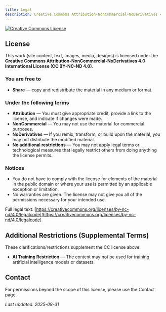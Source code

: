 ```yaml
---
title: Legal
description: Creative Commons Attribution-NonCommercial-NoDerivatives 4.0 International License (CC BY-NC-ND 4.0) terms and additional restrictions.
---
```


<a rel="license" href="https://creativecommons.org/licenses/by-nc-nd/4.0/"><img alt="Creative Commons License" style="border-width:0" src="https://licensebuttons.net/l/by-nc-nd/4.0/88x31.png" /></a>

## License
This work (site content, text, images, media, designs) is licensed under the **Creative Commons Attribution-NonCommercial-NoDerivatives 4.0 International License (CC BY-NC-ND 4.0)**.

### You are free to
- **Share** — copy and redistribute the material in any medium or format.

### Under the following terms
- **Attribution** — You must give appropriate credit, provide a link to the license, and indicate if changes were made.
- **NonCommercial** — You may not use the material for commercial purposes.
- **NoDerivatives** — If you remix, transform, or build upon the material, you may not distribute the modified material.
- **No additional restrictions** — You may not apply legal terms or technological measures that legally restrict others from doing anything the license permits.

### Notices
- You do not have to comply with the license for elements of the material in the public domain or where your use is permitted by an applicable exception or limitation.
- No warranties are given. The license may not give you all of the permissions necessary for your intended use.

Full legal text: [https://creativecommons.org/licenses/by-nc-nd/4.0/legalcode](https://creativecommons.org/licenses/by-nc-nd/4.0/legalcode)

## Additional Restrictions (Supplemental Terms)
These clarifications/restrictions supplement the CC license above:

* **AI Training Restriction** — The content may not be used for training artificial intelligence models or datasets.

## Contact
For permissions beyond the scope of this license, please use the Contact page.

_Last updated: 2025-08-31_
